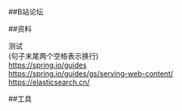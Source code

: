 ##B站论坛

##资料  

测试  
(句子末尾两个空格表示换行)  
https://spring.io/guides  
https://spring.io/guides/gs/serving-web-content/  
https://elasticsearch.cn/

##工具